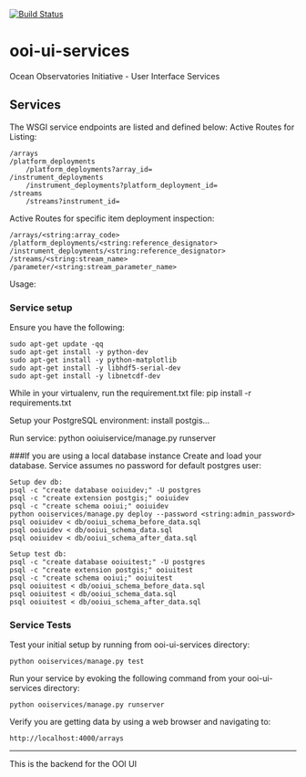 [![Build Status](https://travis-ci.org/asascience-open/ooi-ui-services.svg?branch=master)](https://travis-ci.org/asascience-open/ooi-ui-services)

ooi-ui-services
===============

Ocean Observatories Initiative - User Interface Services

## Services
The WSGI service endpoints are listed and defined below:
Active Routes for Listing:

    /arrays
    /platform_deployments
        /platform_deployments?array_id=
    /instrument_deployments
        /instrument_deployments?platform_deployment_id=
    /streams
        /streams?instrument_id=

Active Routes for specific item deployment inspection:

    /arrays/<string:array_code>
    /platform_deployments/<string:reference_designator>
    /instrument_deployments/<string:reference_designator>
    /streams/<string:stream_name>
    /parameter/<string:stream_parameter_name>
    
Usage:
### Service setup
Ensure you have the following:

    sudo apt-get update -qq
    sudo apt-get install -y python-dev
    sudo apt-get install -y python-matplotlib
    sudo apt-get install -y libhdf5-serial-dev
    sudo apt-get install -y libnetcdf-dev
      
While in your virtualenv, run the requirement.txt file:
    pip install -r requirements.txt

Setup your PostgreSQL environment:
    install postgis...
    
Run service:
    python ooiuiservice/manage.py runserver

###If you are using a local database instance
Create and load your database.  Service assumes no password for default postgres user:

    Setup dev db:
    psql -c "create database ooiuidev;" -U postgres
    psql -c "create extension postgis;" ooiuidev
    psql -c "create schema ooiui;" ooiuidev
    python ooiservices/manage.py deploy --password <string:admin_password>
    psql ooiuidev < db/ooiui_schema_before_data.sql
    psql ooiuidev < db/ooiui_schema_data.sql
    psql ooiuidev < db/ooiui_schema_after_data.sql
    
    Setup test db:
    psql -c "create database ooiuitest;" -U postgres
    psql -c "create extension postgis;" ooiuitest
    psql -c "create schema ooiui;" ooiuitest
    psql ooiuitest < db/ooiui_schema_before_data.sql
    psql ooiuitest < db/ooiui_schema_data.sql
    psql ooiuitest < db/ooiui_schema_after_data.sql

### Service Tests
Test your initial setup by running from ooi-ui-services directory:
  
    python ooiservices/manage.py test
    
Run your service by evoking the following command from your ooi-ui-services directory:
  
    python ooiservices/manage.py runserver

Verify you are getting data by using a web browser and navigating to:

    http://localhost:4000/arrays

----

This is the backend for the OOI UI
